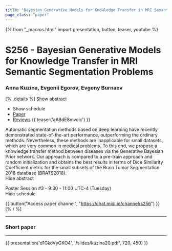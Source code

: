 ```yaml
---
title: "Bayesian Generative Models for Knowledge Transfer in MRI Semantic Segmentation Problems"
page_class: "paper"
---
```


{% from "_macros.html" import presentation, button, teaser, youtube %}

# S256 - Bayesian Generative Models for Knowledge Transfer in MRI Semantic Segmentation Problems

### Anna Kuzina, Evgenii Egorov, Evgeny Burnaev

[% .details %]
<a class="toggle_visibility" data-selector=".abstract" data-level="3">Show abstract</a>
- <a class="toggle_visibility" data-selector=".schedule" data-level="3">Show schedule</a>
- <a href="https://openreview.net/pdf?id=3i6X1618wi">Paper</a>
- <a href="https://openreview.net/forum?id=3i6X1618wi">Reviews</a>
{{ teaser('aA8dE8mvoic') }}

<p>
    <span class="abstract">
        Automatic segmentation methods based on deep learning have recently demonstrated state-of-the-art performance, outperforming the ordinary methods. Nevertheless, these methods are inapplicable for small datasets, which are very common in medical problems. To this end, we propose a knowledge transfer method between diseases via the Generative Bayesian Prior network. Our approach is compared to a pre-train approach and random initialization and obtains the best results in terms of Dice Similarity Coefficient metric for the small subsets of the Brain Tumor Segmentation 2018 database (BRATS2018).
        <br>
        <span class="actions"><a class="toggle_visibility" data-level="2">Hide abstract</a></span>
    </span>
</p>

<p>
    <span class="schedule">
        Poster Session #3  - 9:30 - 11:00 UTC-4 (Tuesday)
        <br>
        <span class="actions"><a class="toggle_visibility" data-level="2">Hide schedule</a></span>
    </span>
</p>

{{ button("Access paper channel", "https://chat.midl.io/channel/s256") }}
[% / %]

---

### Short paper

---

{{ presentation('d1GkoVyGKO4', '/slides/kuzina20.pdf', 720, 450) }}
